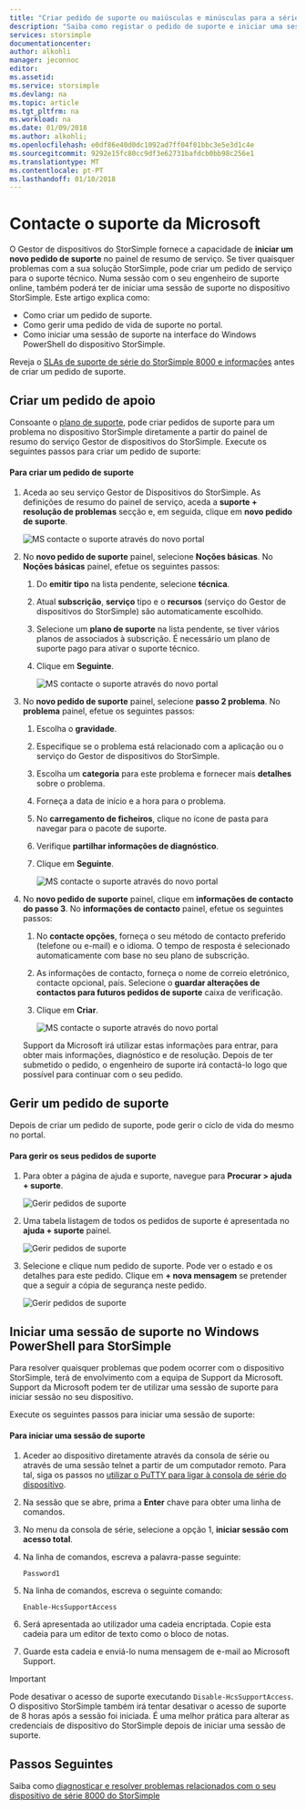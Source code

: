 ```yaml
---
title: "Criar pedido de suporte ou maiúsculas e minúsculas para a série 8000 do StorSimple | Microsoft Docs"
description: "Saiba como registar o pedido de suporte e iniciar uma sessão de suporte no seu dispositivo de série 8000 do StorSimple."
services: storsimple
documentationcenter: 
author: alkohli
manager: jeconnoc
editor: 
ms.assetid: 
ms.service: storsimple
ms.devlang: na
ms.topic: article
ms.tgt_pltfrm: na
ms.workload: na
ms.date: 01/09/2018
ms.author: alkohli;
ms.openlocfilehash: e0df86e40d0dc1092ad7ff04f01bbc3e5e3d1c4e
ms.sourcegitcommit: 9292e15fc80cc9df3e62731bafdcb0bb98c256e1
ms.translationtype: MT
ms.contentlocale: pt-PT
ms.lasthandoff: 01/10/2018
---
```

# <a name="contact-microsoft-support"></a>Contacte o suporte da Microsoft

O Gestor de dispositivos do StorSimple fornece a capacidade de **iniciar um novo pedido de suporte** no painel de resumo de serviço. Se tiver quaisquer problemas com a sua solução StorSimple, pode criar um pedido de serviço para o suporte técnico. Numa sessão com o seu engenheiro de suporte online, também poderá ter de iniciar uma sessão de suporte no dispositivo StorSimple. Este artigo explica como:

* Como criar um pedido de suporte.
* Como gerir uma pedido de vida de suporte no portal.
* Como iniciar uma sessão de suporte na interface do Windows PowerShell do dispositivo StorSimple.

Reveja o [SLAs de suporte de série do StorSimple 8000 e informações](https://msdn.microsoft.com/library/mt433077.aspx) antes de criar um pedido de suporte.

## <a name="create-a-support-request"></a>Criar um pedido de apoio

Consoante o [plano de suporte](https://azure.microsoft.com/support/plans/), pode criar pedidos de suporte para um problema no dispositivo StorSimple diretamente a partir do painel de resumo do serviço Gestor de dispositivos do StorSimple. Execute os seguintes passos para criar um pedido de suporte:

#### <a name="to-create-a-support-request"></a>Para criar um pedido de suporte

1. Aceda ao seu serviço Gestor de Dispositivos do StorSimple. As definições de resumo do painel de serviço, aceda a **suporte + resolução de problemas** secção e, em seguida, clique em **novo pedido de suporte**.
     
    ![MS contacte o suporte através do novo portal](./media/storsimple-8000-contact-microsoft-support/contactsupport1.png)
   
2. No **novo pedido de suporte** painel, selecione **Noções básicas**. No **Noções básicas** painel, efetue os seguintes passos:
   1. Do **emitir tipo** na lista pendente, selecione **técnica**.
   2. Atual **subscrição**, **serviço** tipo e o **recursos** (serviço do Gestor de dispositivos do StorSimple) são automaticamente escolhido. 
   3. Selecione um **plano de suporte** na lista pendente, se tiver vários planos de associados à subscrição. É necessário um plano de suporte pago para ativar o suporte técnico.
   4. Clique em **Seguinte**.

       ![MS contacte o suporte através do novo portal](./media/storsimple-8000-contact-microsoft-support/contactsupport2.png)

3. No **novo pedido de suporte** painel, selecione **passo 2 problema**. No **problema** painel, efetue os seguintes passos:
    
    1. Escolha o **gravidade**.
    2. Especifique se o problema está relacionado com a aplicação ou o serviço do Gestor de dispositivos do StorSimple.
    3. Escolha um **categoria** para este problema e fornecer mais **detalhes** sobre o problema.
    4. Forneça a data de início e a hora para o problema.
    5. No **carregamento de ficheiros**, clique no ícone de pasta para navegar para o pacote de suporte.
    6. Verifique **partilhar informações de diagnóstico**.
    7. Clique em **Seguinte**.

       ![MS contacte o suporte através do novo portal](./media/storsimple-8000-contact-microsoft-support/contactsupport3.png) 

4. No **novo pedido de suporte** painel, clique em **informações de contacto do passo 3**. No **informações de contacto** painel, efetue os seguintes passos:

    1. No **contacte opções**, forneça o seu método de contacto preferido (telefone ou e-mail) e o idioma. O tempo de resposta é selecionado automaticamente com base no seu plano de subscrição.
    2. As informações de contacto, forneça o nome de correio eletrónico, contacte opcional, país. Selecione o **guardar alterações de contactos para futuros pedidos de suporte** caixa de verificação.
    3. Clique em **Criar**.
   
        ![MS contacte o suporte através do novo portal](./media/storsimple-8000-contact-microsoft-support/contactsupport5.png)   

    Support da Microsoft irá utilizar estas informações para entrar, para obter mais informações, diagnóstico e de resolução.
Depois de ter submetido o pedido, o engenheiro de suporte irá contactá-lo logo que possível para continuar com o seu pedido.

## <a name="manage-a-support-request"></a>Gerir um pedido de suporte

Depois de criar um pedido de suporte, pode gerir o ciclo de vida do mesmo no portal.

#### <a name="to-manage-your-support-requests"></a>Para gerir os seus pedidos de suporte

1. Para obter a página de ajuda e suporte, navegue para **Procurar > ajuda + suporte**.

    ![Gerir pedidos de suporte](./media/storsimple-8000-contact-microsoft-support/managesupport1.png)

2. Uma tabela listagem de todos os pedidos de suporte é apresentada no **ajuda + suporte** painel.

    ![Gerir pedidos de suporte](./media/storsimple-8000-contact-microsoft-support/managesupport2.png)

3. Selecione e clique num pedido de suporte. Pode ver o estado e os detalhes para este pedido. Clique em **+ nova mensagem** se pretender que a seguir a cópia de segurança neste pedido.

    ![Gerir pedidos de suporte](./media/storsimple-8000-contact-microsoft-support/managesupport3.png)

## <a name="start-a-support-session-in-windows-powershell-for-storsimple"></a>Iniciar uma sessão de suporte no Windows PowerShell para StorSimple

Para resolver quaisquer problemas que podem ocorrer com o dispositivo StorSimple, terá de envolvimento com a equipa de Support da Microsoft. Support da Microsoft podem ter de utilizar uma sessão de suporte para iniciar sessão no seu dispositivo.

Execute os seguintes passos para iniciar uma sessão de suporte:

#### <a name="to-start-a-support-session"></a>Para iniciar uma sessão de suporte

1. Aceder ao dispositivo diretamente através da consola de série ou através de uma sessão telnet a partir de um computador remoto. Para tal, siga os passos no [utilizar o PuTTY para ligar à consola de série do dispositivo](storsimple-8000-deployment-walkthrough-u2.md#use-putty-to-connect-to-the-device-serial-console).
2. Na sessão que se abre, prima a **Enter** chave para obter uma linha de comandos.
3. No menu da consola de série, selecione a opção 1, **iniciar sessão com acesso total**.
4. Na linha de comandos, escreva a palavra-passe seguinte:
   
    `Password1`
5. Na linha de comandos, escreva o seguinte comando:
   
    `Enable-HcsSupportAccess`
6. Será apresentada ao utilizador uma cadeia encriptada. Copie esta cadeia para um editor de texto como o bloco de notas.
7. Guarde esta cadeia e enviá-lo numa mensagem de e-mail ao Microsoft Support.

> [!IMPORTANT]
> Pode desativar o acesso de suporte executando `Disable-HcsSupportAccess`. O dispositivo StorSimple também irá tentar desativar o acesso de suporte de 8 horas após a sessão foi iniciada. É uma melhor prática para alterar as credenciais de dispositivo do StorSimple depois de iniciar uma sessão de suporte.


## <a name="next-steps"></a>Passos Seguintes

Saiba como [diagnosticar e resolver problemas relacionados com o seu dispositivo de série 8000 do StorSimple](storsimple-8000-troubleshoot-deployment.md)
